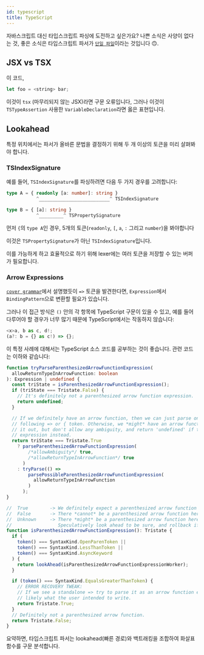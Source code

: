 ```yaml
---
id: typescript
title: TypeScript
---
```


자바스크립트 대신 타입스크립트 파싱에 도전하고 싶은가요?
나쁜 소식은 사양이 없다는 것,
좋은 소식은 타입스크립트 파서가 [`단일 파일`](HTTPS://github.com/microsoft/TypeScript/blob/main/src/compiler/parser.ts)이라는 것입니다 🙃.

## JSX vs TSX

이 코드,

```javascript
let foo = <string> bar;
```

이것이 `tsx` (마무리되지 않는 JSX)라면 구문 오류입니다,
그러나 이것이 `TSTypeAssertion` 사용한 `VariableDeclaration`라면 옳은 표현입니다.

## Lookahead

특정 위치에서는 파서가 올바른 문법을 결정하기 위해 두 개 이상의 토큰을 미리 살펴봐야 합니다.

### TSIndexSignature

예를 들어, `TSIndexSignature`를 파싱하려면 다음 두 가지 경우를 고려합니다:

```typescript
type A = { readonly [a: number]: string }
           ^__________________________^ TSIndexSignature

type B = { [a]: string }
           ^_________^ TSPropertySignature
```

먼저 `{`의 `type A`인 경우, 5개의 토큰(`readonly`, `[`, `a`, `:` 그리고 `number`)을 봐야합니다

이것은 `TSPropertySignature`가 아닌 `TSIndexSignature`입니다.

이를 가능하게 하고 효율적으로 하기 위해 lexer에는 여러 토큰을 저장할 수 있는 버퍼가 필요합니다.

### Arrow Expressions

[`cover grammar`](/blog/grammar#cover-grammar)에서 설명했듯이 `=>` 토큰을 발견한다면, `Expression`에서 `BindingPattern`으로 변환할 필요가 있습니다.

그러나 이 접근 방식은 `()` 안의 각 항목에 TypeScript 구문이 있을 수 있고, 예를 들어 다루어야 할 경우가 너무 많기 때문에 TypeScript에서는 작동하지 않습니다:

```typescript
<x>a, b as c, d!;
(a?: b = {} as c!) => {};
```

이 특정 사례에 대해서는 TypeScript 소스 코드를 공부하는 것이 좋습니다. 관련 코드는 이하와 같습니다:

```typescript
function tryParseParenthesizedArrowFunctionExpression(
  allowReturnTypeInArrowFunction: boolean
): Expression | undefined {
  const triState = isParenthesizedArrowFunctionExpression();
  if (triState === Tristate.False) {
    // It's definitely not a parenthesized arrow function expression.
    return undefined;
  }

  // If we definitely have an arrow function, then we can just parse one, not requiring a
  // following => or { token. Otherwise, we *might* have an arrow function.  Try to parse
  // it out, but don't allow any ambiguity, and return 'undefined' if this could be an
  // expression instead.
  return triState === Tristate.True
    ? parseParenthesizedArrowFunctionExpression(
        /*allowAmbiguity*/ true,
        /*allowReturnTypeInArrowFunction*/ true
      )
    : tryParse(() =>
        parsePossibleParenthesizedArrowFunctionExpression(
          allowReturnTypeInArrowFunction
        )
      );
}

//  True        -> We definitely expect a parenthesized arrow function here.
//  False       -> There *cannot* be a parenthesized arrow function here.
//  Unknown     -> There *might* be a parenthesized arrow function here.
//                 Speculatively look ahead to be sure, and rollback if not.
function isParenthesizedArrowFunctionExpression(): Tristate {
  if (
    token() === SyntaxKind.OpenParenToken ||
    token() === SyntaxKind.LessThanToken ||
    token() === SyntaxKind.AsyncKeyword
  ) {
    return lookAhead(isParenthesizedArrowFunctionExpressionWorker);
  }

  if (token() === SyntaxKind.EqualsGreaterThanToken) {
    // ERROR RECOVERY TWEAK:
    // If we see a standalone => try to parse it as an arrow function expression as that's
    // likely what the user intended to write.
    return Tristate.True;
  }
  // Definitely not a parenthesized arrow function.
  return Tristate.False;
}
```

요약하면, 타입스크립트 파서는 lookahead(빠른 경로)와 백트래킹을 조합하여 화살표 함수를 구문 분석합니다.
